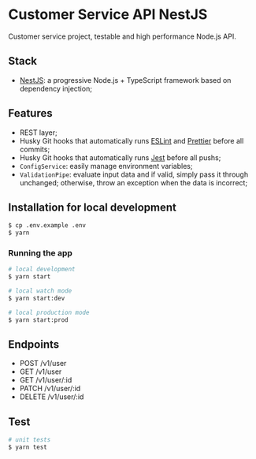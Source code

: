 # Customer Service API NestJS

Customer service project, testable and high performance Node.js API.
 
## Stack

- [NestJS](https://github.com/nestjs/nest): a progressive Node.js + TypeScript framework based on dependency injection;

## Features
- REST layer;
- Husky Git hooks that automatically runs [ESLint](https://eslint.org) and [Prettier](https://prettier.io) before all commits;
- Husky Git hooks that automatically runs [Jest](https://jestjs.io/) before all pushs;
- `ConfigService`: easily manage environment variables;
- `ValidationPipe`: evaluate input data and if valid, simply pass it through unchanged; otherwise, throw an exception when the data is incorrect;


## Installation for local development
```bash
$ cp .env.example .env
$ yarn
```
### Running the app

```bash
# local development
$ yarn start

# local watch mode
$ yarn start:dev

# local production mode
$ yarn start:prod
```

## Endpoints

- POST /v1/user
- GET /v1/user
- GET /v1/user/:id
- PATCH /v1/user/:id
- DELETE /v1/user/:id


## Test

```bash
# unit tests
$ yarn test

``` 
